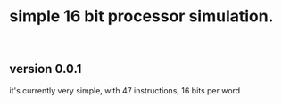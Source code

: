 <h1>simple 16 bit processor simulation.</h1><br>
<h2>version 0.0.1</h2>
it's currently very simple, with 47 instructions, 16 bits per word<br>